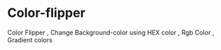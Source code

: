 # Color-flipper
Color Flipper , Change Background-color using HEX color , Rgb Color , Gradient colors 
